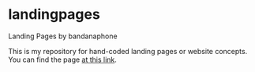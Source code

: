 # landingpages

Landing Pages by bandanaphone

This is my repository for hand-coded landing pages or website concepts. You can find the page <a href="https://bandanaphone.github.io/landingpages/">at this link</a>.
